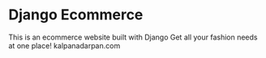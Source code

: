 # Django Ecommerce

This is an ecommerce website built with Django
Get all your fashion needs at one place!
kalpanadarpan.com
